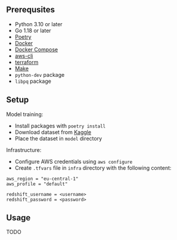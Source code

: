 ## Prerequsites

- Python 3.10 or later
- Go 1.18 or later
- [Poetry](https://python-poetry.org/)
- [Docker](https://www.docker.com/)
- [Docker Compose](https://docs.docker.com/compose/)
- [aws-cli](https://aws.amazon.com/cli/)
- [terraform](https://www.terraform.io/)
- [Make](https://www.gnu.org/software/make/)
- `python-dev` package
- `libpq` package

## Setup

Model training:

- Install packages with `poetry install`
- Download dataset from [Kaggle](https://www.kaggle.com/datasets/dawidcegielski/house-prices-in-poland)
- Place the dataset in `model` directory

Infrastructure:

- Configure AWS credentials using `aws configure`
- Create `.tfvars` file in `infra` directory with the following content:

```hcl
aws_region = "eu-central-1"
aws_profile = "default"

redshift_username = <username>
redshift_password = <password>
```

## Usage

TODO

